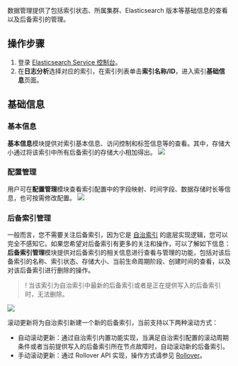 数据管理提供了包括索引状态、所属集群、Elasticsearch 版本等基础信息的查看以及后备索引的管理。

## 操作步骤
1. 登录 [Elasticsearch Service 控制台](https://console.cloud.tencent.com/es)。
2. 在**日志分析**选择对应的索引，在索引列表单击**索引名称/ID**，进入索引**基础信息**页面。

## 基础信息
### 基本信息
**基本信息**模块提供对索引基本信息、访问控制和标签信息等的查看。其中，存储大小通过将该索引中所有后备索引的存储大小相加得出。
![](https://qcloudimg.tencent-cloud.cn/raw/0288e999be3153fdcf360900f590ccd3.png)

### 配置管理
用户可在**配置管理**模块查看索引配置中的字段映射、时间字段、数据存储时长等信息，也可按需修改配置。
![](https://qcloudimg.tencent-cloud.cn/raw/83f9b97614e9cd4b0956a92219b06d5c.png)

### 后备索引管理
一般而言，您不需要关注后备索引，因为它是 [自治索引](https://cloud.tencent.com/document/product/845/74396) 的底层实现逻辑，您可以完全不感知它。如果您希望对后备索引有更多的关注和操作，可以了解如下信息：
**后备索引管理**模块提供对后备索引的相关信息进行查看与管理的功能，包括对该后备索引的名称、索引状态、存储大小、当前生命周期阶段、创建时间的查看，以及对该后备索引进行删除的操作。
>! 当该索引为自治索引中最新的后备索引或者是正在提供写入的后备索引时，无法删除。

![](https://qcloudimg.tencent-cloud.cn/raw/3b95c26c6841b8913628f2bad63515d4.png)

滚动更新将为自治索引新建一个新的后备索引，当前支持以下两种滚动方式：
- 自动滚动更新：通过自治索引内置功能实现，当满足自治索引配置的滚动周期条件或者当前提供写入的后备索引所在节点故障时，自动滚动新的后备索引。
- 手动滚动更新：通过 Rollover API 实现，操作方式请参见 [Rollover](https://www.elastic.co/guide/en/elasticsearch/reference/current/indices-rollover-index.html)。
